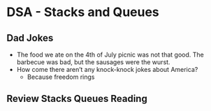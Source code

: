 # DSA - Stacks and Queues

## Dad Jokes

- The food we ate on the 4th of July picnic was not that good. The barbecue was bad, but the sausages were the wurst.
- How come there aren’t any knock-knock jokes about America?
  - Because freedom rings


## Review Stacks Queues Reading